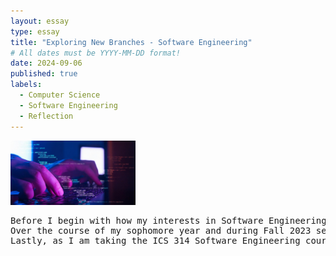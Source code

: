 ```yaml
---
layout: essay
type: essay
title: "Exploring New Branches - Software Engineering"
# All dates must be YYYY-MM-DD format!
date: 2024-09-06
published: true
labels:
  - Computer Science
  - Software Engineering
  - Reflection
---
```


<img width="200px" class="rounded float-start pe-4" src="../img/software-engineering.jpg">

<pre>
Before I begin with how my interests in Software Engineering emerged, I have to first start off with where it all began. Ever since I was introduced to video games such as Halo, Tekken 6, GTA: San Andreas, SSX Tricky, Metal Slug, and others more from the original XBox to the PS3, I grew an interest in video game development because I could not stop playing for hours then on. Fast forward to when I started college, I planned out all of my courses to best fit in a category of what I would need to help me produce my own game or games like ICS 485 which is a Video Game Design course, ICS 486, a Virtual & Augmented Reality Prog course, and the like that would get me to reach my goals. Since they did not have a degree pathway for that at that time, I signed up for the Creative Computational Media certificate, CCM for short, and took the Video Game Designer/Developer/Animator pathway.
Over the course of my sophomore year and during Fall 2023 semester, we had a meeting with our department counselors as well as with other students to reflect on our journey through college and I remembered them saying that a new pathway was underway of being added, which was the Creative Computational Track, but at that time I already began to grow interests in cybersecurity and digital forensics due to the field becoming more demanding as technology evolves. I met up with my counselor so that I could fill up forms to be admitted to either of the department’s track programs, and I made up my mind to choose the B.S. Security Science Track and continue to also pursue the CCM certificate. I chose the Security Science pathway because, as cliche as it sounds, I want to protect and prevent everyone from cyberthreats and cybercrimes. 
Lastly, as I am taking the ICS 314 Software Engineering course in my 3rd year of college because I also grew an interest within this field. I grew an interest in this course because it involves a lot of coding, taking on responsibility, learning to work under pressure, having the ability to write up reports/essays and type in codes for a solution to problems given, as well as building up my professional persona. Software engineering to me is a fundamental skill to learn as I continue to tread for my Computer Science journey. As I am in this journey chapter of garnering more knowledge of Software Engineering, I hope to be more proficient in coding, able to learn more codes, and learn many more fundamental skills as time goes by.
</pre>
